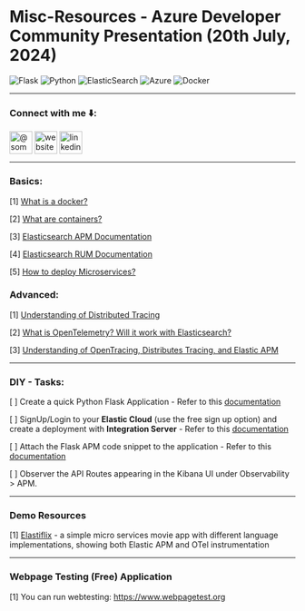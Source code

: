 # Misc-Resources - Azure Developer Community Presentation (20th July, 2024)
![Flask](https://img.shields.io/badge/flask-%23000.svg?style=for-the-badge&logo=flask&logoColor=white)
![Python](https://img.shields.io/badge/python-3670A0?style=for-the-badge&logo=python&logoColor=ffdd54)
![ElasticSearch](https://img.shields.io/badge/-ElasticSearch-005571?style=for-the-badge&logo=elasticsearch)
![Azure](https://img.shields.io/badge/azure-%230072C6.svg?style=for-the-badge&logo=microsoftazure&logoColor=white)
![Docker](https://img.shields.io/badge/docker-%230db7ed.svg?style=for-the-badge&logo=docker&logoColor=white)

----
### Connect with me ⬇️:

<p align="left">
<a href="https://medium.com/@somesh-rokz" target="blank"><img align="center" src="https://user-images.githubusercontent.com/93936168/209452453-12f17afb-2de4-4248-aab1-f80ad5b95b91.png" alt="@somesh-rokz" height="40" width="40" /></a>
<a href="https://someshwaran.me" target="blank"><img align="center" src="https://github.com/user-attachments/assets/ba68585f-94c0-48d0-be19-37cb9d9bd2bf" alt="website" height="40" width="40" /></a>
<a href="https://www.linkedin.com/in/somdevsupport/" target="blank"><img align="center" src="https://github.com/user-attachments/assets/920a9053-c5e5-4fb1-a31a-14c619b95c18" alt="linkedin" height="40" width="40" /></a>
</p>

----
### Basics:

[1] [What is a docker?](https://docs.docker.com/guides/docker-overview/)

[2] [What are containers?](https://www.docker.com/resources/what-container/#:~:text=A%20Docker%20container%20image%20is,tools%2C%20system%20libraries%20and%20settings.)

[3] [Elasticsearch APM Documentation](https://www.elastic.co/guide/en/observability/current/apm.html)

[4] [Elasticsearch RUM Documentation](https://www.elastic.co/guide/en/observability/current/apm-rum.html)

[5] [How to deploy Microservices?](https://microservices.io/)

### Advanced:

[1] [Understanding of Distributed Tracing](https://www.elastic.co/guide/en/apm/get-started/7.1/distributed-tracing.html)

[2] [What is OpenTelemetry? Will it work with Elasticsearch?](https://www.elastic.co/what-is/opentelemetry)

[3] [Understanding of OpenTracing, Distributes Tracing, and Elastic APM](https://www.elastic.co/blog/distributed-tracing-opentracing-and-elastic-apm)

----

### DIY - Tasks:

[ ] Create a quick Python Flask Application - Refer to this [documentation](https://www.geeksforgeeks.org/flask-creating-first-simple-application/)

[ ] SignUp/Login to your **Elastic Cloud** (use the free sign up option) and create a deployment with **Integration Server** - Refer to this [documentation](https://www.elastic.co/guide/en/cloud/current/ec-manage-integrations-server.html)

[ ] Attach the Flask APM code snippet to the application - Refer to this [documentation](https://www.elastic.co/guide/en/apm/agent/python/current/flask-support.html)

[ ] Observer the API Routes appearing in the Kibana UI under Observability > APM.

-----

### Demo Resources

[1] [Elastiflix](https://github.com/elastic/observability-examples/tree/main/Elastiflix#readme) - a simple micro services movie app with different language implementations, showing both Elastic APM and OTel instrumentation

----

### Webpage Testing (Free) Application

[1] You can run webtesting: https://www.webpagetest.org






